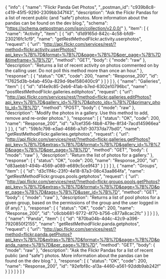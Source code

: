 {
  "info": {
    "name": "Flickr Panda Get Photos",
    "_postman_id": "c939b8c8-c419-45f5-9290-2309bb347f43",
    "description": "Ask the Flickr Pandas for a list of recent public (and \"safe\") photos. More information about the pandas can be found on the dev blog.",
    "schema": "https://schema.getpostman.com/json/collection/v2.0.0/"
  },
  "item": [
    {
      "name": "Activity",
      "item": [
        {
          "id": "d1d9165d-842c-4c58-bfd9-230216fc1cf9",
          "name": "getRestMethodFlickr.activity.userphotos",
          "request": {
            "url": "http://api.flickr.com/services/rest/?method=flickr.activity.userPhotos?api_key=%7B%7D&format=%7B%7D&page=%7B%7D&per_page=%7B%7D&timeframe=%7B%7D",
            "method": "GET",
            "body": {
              "mode": "raw"
            },
            "description": "Returns a list of recent activity on photos commented on by the calling user. Do not poll this method more than once an hour."
          },
          "response": [
            {
              "status": "OK",
              "code": 200,
              "name": "Response_200",
              "id": "17625d3b-b4ab-450a-829d-9be1580400c9"
            }
          ]
        }
      ]
    },
    {
      "name": "Galleries",
      "item": [
        {
          "id": "d14e9c85-2eb6-41ab-b7ed-6302e10796bc",
          "name": "postRestMethodFlickr.galleries.editphotos",
          "request": {
            "url": "http://api.flickr.com/services/rest/?method=flickr.galleries.editPhotos?api_key=%7B%7D&gallery_id=%7B%7D&photo_ids=%7B%7D&primary_photo_id=%7B%7D",
            "method": "POST",
            "body": {
              "mode": "raw"
            },
            "description": "Modify the photos in a gallery. Use this method to add, remove and re-order photos."
          },
          "response": [
            {
              "status": "OK",
              "code": 200,
              "name": "Response_200",
              "id": "a7cef356-f4b8-479e-8f34-7acd145966ea"
            }
          ]
        },
        {
          "id": "59b1c798-e3ad-4686-a7d1-30737da77bd0",
          "name": "getRestMethodFlickr.galleries.getphotos",
          "request": {
            "url": "http://api.flickr.com/services/rest/?method=flickr.galleries.getPhotos?api_key=%7B%7D&extras=%7B%7D&format=%7B%7D&gallery_id=%7B%7D&page=%7B%7D&per_page=%7B%7D",
            "method": "GET",
            "body": {
              "mode": "raw"
            },
            "description": "Return the list of photos for a gallery."
          },
          "response": [
            {
              "status": "OK",
              "code": 200,
              "name": "Response_200",
              "id": "d83aebb1-494b-4569-a089-e689c5ce9f43"
            }
          ]
        }
      ]
    },
    {
      "name": "Groups",
      "item": [
        {
          "id": "d3c11f4c-23f0-4e18-87a3-08c43aa864fa",
          "name": "getRestMethodFlickr.groups.pools.getphotos",
          "request": {
            "url": "http://api.flickr.com/services/rest/?method=flickr.groups.pools.getPhotos?api_key=%7B%7D&extras=%7B%7D&format=%7B%7D&page=%7B%7D&per_page=%7B%7D&tags=%7B%7D&user_id=%7B%7D",
            "method": "GET",
            "body": {
              "mode": "raw"
            },
            "description": "Returns a list of pool photos for a given group, based on the permissions of the group and the user logged in (if any)."
          },
          "response": [
            {
              "status": "OK",
              "code": 200,
              "name": "Response_200",
              "id": "c6cbb681-9772-4f70-b756-c877a8cac2fc"
            }
          ]
        }
      ]
    },
    {
      "name": "Panda",
      "item": [
        {
          "id": "870ba04b-4d4c-42c9-a396-7920850f2155",
          "name": "getRestMethodFlickr.panda.getphotos",
          "request": {
            "url": "http://api.flickr.com/services/rest/?method=flickr.panda.getPhotos?api_key=%7B%7D&extras=%7B%7D&format=%7B%7D&page=%7B%7D&panda_name=%7B%7D&per_page=%7B%7D",
            "method": "GET",
            "body": {
              "mode": "raw"
            },
            "description": "Ask the Flickr Pandas for a list of recent public (and \"safe\") photos. More information about the pandas can be found on the dev blog."
          },
          "response": [
            {
              "status": "OK",
              "code": 200,
              "name": "Response_200",
              "id": "92efbf8c-a13a-4460-a561-92ddb9ab242f"
            }
          ]
        }
      ]
    }
  ]
}